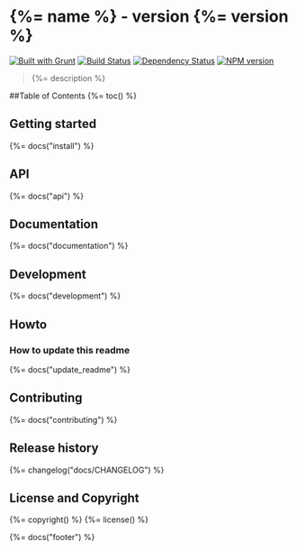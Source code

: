 # {%= name %} - version {%= version %}
[![Built with Grunt](https://cdn.gruntjs.com/builtwith.png)](http://gruntjs.com/)
[![Build Status](https://travis-ci.org/phun-ky/grunt-bump-pom.png)](https://travis-ci.org/phun-ky/grunt-bump-pom)
[![Dependency Status](https://gemnasium.com/phun-ky/grunt-bump-pom.png)](https://gemnasium.com/phun-ky/grunt-bump-pom)
[![NPM version](https://badge.fury.io/js/grunt-bump-pom.png)](http://badge.fury.io/js/grunt-bump-pom)

> {%= description %}

##Table of Contents
{%= toc() %}

## Getting started
{%= docs("install") %}

## API
{%= docs("api") %}

## Documentation
{%= docs("documentation") %}

## Development
{%= docs("development") %}

## Howto
### How to update this readme
{%= docs("update_readme") %}

## Contributing
{%= docs("contributing") %}

## Release history
{%= changelog("docs/CHANGELOG") %}

## License and Copyright
{%= copyright() %}
{%= license() %}


{%= docs("footer") %}
